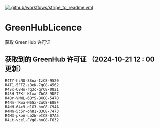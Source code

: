 [![.github/workflows/stripe_to_readme.yml](https://github.com/zjx-kimi/GreenHubLicence/actions/workflows/stripe_to_readme.yml/badge.svg)](https://github.com/zjx-kimi/GreenHubLicence/actions/workflows/stripe_to_readme.yml)
# GreenHubLicence
获取 GreenHub 许可证
## 获取到的 GreenHub 许可证 （2024-10-21 12 : 00 更新）
```
R4TY-hzNU-SSna-IzC8-9520
R4T1-5FFZ-sBeK-7qC8-4562
R4Sx-U8Ho-rq3c-qrC8-0821
R4SH-TFKf-Klxa-ZbC8-9DE7
R4Qr-VNWL-6BYS-BXC8-547D
R4Nm-rKwa-N6Gx-2uC8-E8EF
R4NH-64x9-d1G3-hmC8-C94A
R4Mn-5c5r-oh81-Q3C8-7473
R4M3-pkoA-Lb2W-eIC8-07A5
R4Lt-vcel-FVg8-hoC8-F632
```
